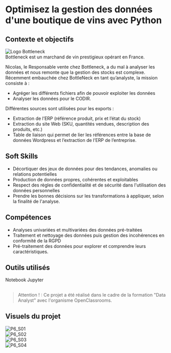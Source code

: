 # Optimisez la gestion des données d'une boutique de vins avec Python

## Contexte et objectifs

![Logo Bottleneck](P6_logo_Bottleneck.jpg)  
Bottleneck est un marchand de vin prestigieux opérant en France.  

Nicolas, le Responsable vente chez Bottleneck, a du mal à analyser les données et nous remonte que la gestion des stocks est complexe.
Récemment embauchée chez BottleNeck en tant qu’analyste, la mission consiste à :  
- Agréger les différents fichiers afin de pouvoir exploiter les données
- Analyser les données pour le CODIR.

Différentes sources sont utilisées pour les exports :  
- Extraction de l’ERP  (référence produit, prix et l’état du stock)
- Extraction du site Web (SKU, quantités vendues, description des produits, etc.)
- Table de liaison qui permet de lier les références entre la base de données Wordpress et l’extraction de l’ERP de l’entreprise.

## Soft Skills
- Décortiquer des jeux de données pour des tendances, anomalies ou relations potentielles  
- Production de données propres, cohérentes et exploitables  
- Respect des règles de confidentialité et de sécurité dans l'utilisation des données personnelles  
- Prendre les bonnes décisions sur les transformations à appliquer, selon la finalité de l'analyse.

## Compétences
- Analyses univariées et multivariées des données pré-traitées  
- Traitement et nettoyage des données puis gestion des incohérences en conformité de la RGPD  
- Pré-traitement des données pour explorer et comprendre leurs caractéristiques.

## Outils utilisés
Notebook Jupyter

## 
>Attention ! : Ce projet a été réalisé dans le cadre de la formation "Data Analyst" avec l'organisme OpenClassrooms.

## Visuels du projet
![P6_S01](https://github.com/ElianeCamus/elianecamus.github.io/blob/main/assets/img/P6_S01.jpg)  
![P6_S02](https://github.com/ElianeCamus/elianecamus.github.io/blob/main/assets/img/P6_S02.jpg)  
![P6_S03](https://github.com/ElianeCamus/elianecamus.github.io/blob/main/assets/img/P6_S03.jpg)  
![P6_S04](https://github.com/ElianeCamus/elianecamus.github.io/blob/main/assets/img/P6_S04.jpg)  
